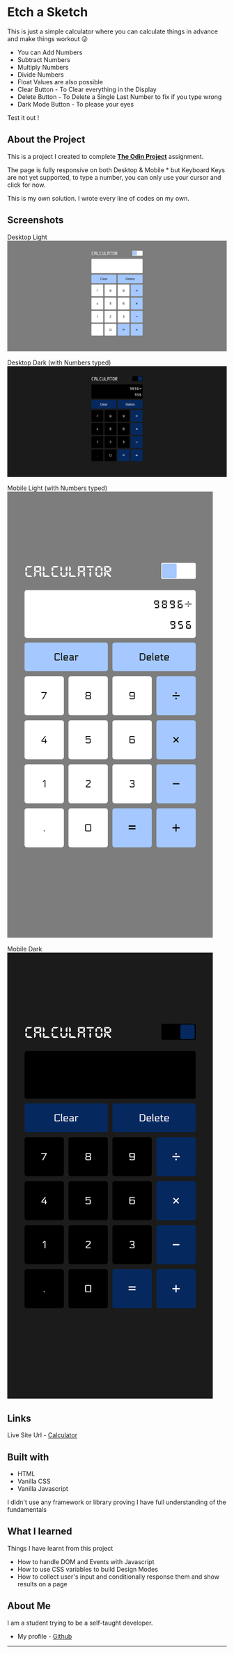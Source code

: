 # Etch a Sketch
This is just a simple calculator where you can calculate things in advance and make things workout 😜

- You can Add Numbers
- Subtract Numbers
- Multiply Numbers
- Divide Numbers
- Float Values are also possible
- Clear Button - To Clear everything in the Display
- Delete Button - To Delete a Single Last Number to fix if you type wrong
- Dark Mode Button - To please your eyes

Test it out !

## About the Project
This is a project I created to complete **[The Odin Project](https://www.theodinproject.com/lessons/foundations-calculator)** assignment.

The page is fully responsive on both 
Desktop & Mobile * but Keyboard Keys are not yet supported, to type a number, you can only use your cursor and click for now.

This is my own solution. I wrote every line of codes on my own.

## Screenshots
Desktop Light
![Desktop Light](./images/desktop-light.png)

Desktop Dark (with Numbers typed)
![Desktop Dark](./images/desktop-dark.png)

Mobile Light (with Numbers typed)
![Mobile Light](./images/mobile-light.png)

Mobile Dark
![Mobile Dark](./images/mobile-dark.png)

## Links
Live Site Url - [Calculator](https://0xkev21.github.io/calculator/)

## Built with
- HTML
- Vanilla CSS
- Vanilla Javascript

I didn't use any framework or library proving I have full understanding of the fundamentals

## What I learned
Things I have learnt from this project
- How to handle DOM and Events with Javascript
- How to use CSS variables to build Design Modes
- How to collect user's input and conditionally response them and show results on a page

## About Me
I am a student trying to be a self-taught developer.
- My profile - [Github](https://github.com/0xkev21/)

---